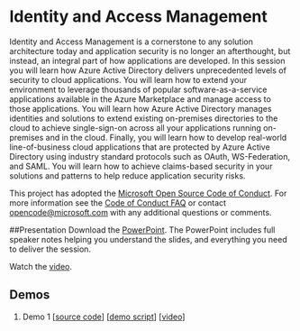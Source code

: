 # Identity and Access Management
Identity and Access Management is a cornerstone to any solution architecture today and application security is no longer an afterthought, but instead, an integral part of how applications are developed.  In this session you will learn how Azure Active Directory delivers unprecedented levels of security to cloud applications.  You will learn how to extend your environment to leverage thousands of popular software-as-a-service applications available in the Azure Marketplace and manage access to those applications.  You will learn how Azure Active Directory manages identities and solutions to extend existing on-premises directories to the cloud to achieve single-sign-on across all your applications running on-premises and in the cloud.  Finally, you will learn how to develop real-world line-of-business cloud applications that are protected by Azure Active Directory using industry standard protocols such as OAuth, WS-Federation, and SAML.  You will learn how to achieve claims-based security in your solutions and patterns to help reduce application security risks.

This project has adopted the [Microsoft Open Source Code of Conduct](https://opensource.microsoft.com/codeofconduct/). For more information see the [Code of Conduct FAQ](https://opensource.microsoft.com/codeofconduct/faq/) or contact [opencode@microsoft.com](mailto:opencode@microsoft.com) with any additional questions or comments.

##Presentation
Download the [PowerPoint](https://github.com/GSIAzureCOE/Identity-and-Access-Management/blob/master/todo.pptx).
The PowerPoint includes full speaker notes helping you understand the slides, and everything you need to deliver the session.

Watch the [video](https://gsiazurecoecontent.blob.core.windows.net/identity-and-access-management/todo.mp4).

## Demos
1. Demo 1
[[source code](https://github.com/GSIAzureCOE/Identity-and-Access-Management/blob/master/todo)]
[[demo script](https://github.com/GSIAzureCOE/Identity-and-Access-Management/blob/master/todo.docx)]
[[video](https://gsiazurecoecontent.blob.core.windows.net/identity-and-access-management/todo.mp4)]
